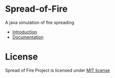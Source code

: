 Spread-of-Fire
==============

A java simulation of fire spreading

* [Introduction](https://github.com/cyberbeer/Spread-of-Fire/wiki/Introduction)
* [Documentation](https://github.com/cyberbeer/Spread-of-Fire/wiki/Documentation)

License
==============
Spread of Fire Project is licensed under [MIT license](http://opensource.org/licenses/MIT)
